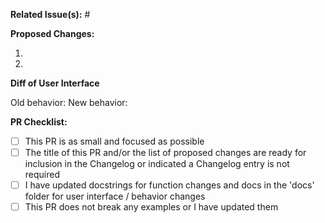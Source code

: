 **Related Issue(s):** #


**Proposed Changes:**

1. 
2. 

**Diff of User Interface**

Old behavior:
New behavior:

**PR Checklist:**

- [ ] This PR is as small and focused as possible
- [ ] The title of this PR and/or the list of proposed changes are ready for inclusion in the Changelog or indicated a Changelog entry is not required
- [ ] I have updated docstrings for function changes and docs in the 'docs' folder for user interface / behavior changes
- [ ] This PR does not break any examples or I have updated them
